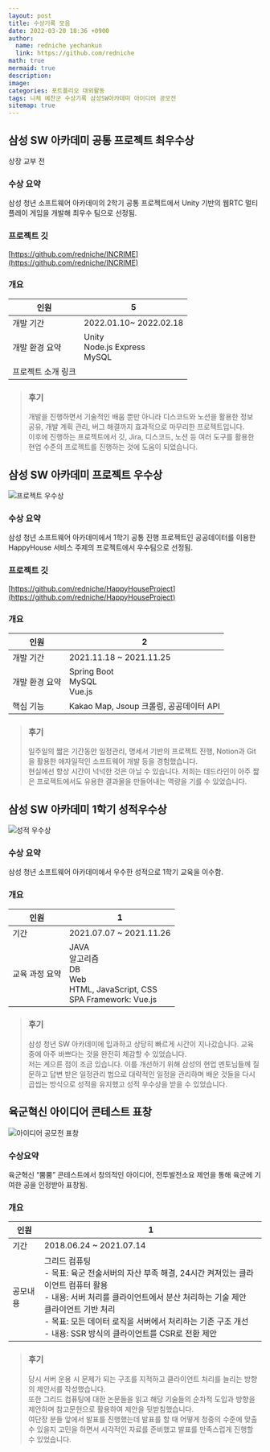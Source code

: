 ```yaml
---
layout: post
title: 수상기록 모음
date: 2022-03-20 18:36 +0900
author:
  name: redniche yechankun
  link: https://github.com/redniche
math: true
mermaid: true
description:
image:
categories: 포트폴리오 대외활동
tags: 니체 예찬군 수상기록 삼성SW아카데미 아이디어 공모전
sitemap: true
---
```


## 삼성 SW 아카데미 공통 프로젝트 최우수상

상장 교부 전

### 수상 요약

삼성 청년 소프트웨어 아카데미의 2학기 공통 프로젝트에서
Unity 기반의 웹RTC 멀티플레이 게임을 개발해 최우수 팀으로 선정됨.

### 프로젝트 깃

[https://github.com/redniche/INCRIME](https://github.com/redniche/INCRIME)

### 개요

| 인원               | 5                                   |
| ------------------ | ----------------------------------- |
| 개발 기간          | 2022.01.10~ 2022.02.18              |
| 개발 환경 요약     | Unity<br/>Node.js Express<br/>MySQL |
| 프로젝트 소개 링크 |                                     |

> ### 후기
>
> 개발을 진행하면서 기술적인 배움 뿐만 아니라 디스코드와 노션을 활용한 정보 공유, 개발 계획 관리, 버그 해결까지 효과적으로 마무리한 프로젝트입니다.  
> 이후에 진행하는 프로젝트에서 깃, Jira, 디스코드, 노션 등 여러 도구를 활용한 현업 수준의 프로젝트를 진행하는 것에 도움이 되었습니다.

## 삼성 SW 아카데미 프로젝트 우수상

![프로젝트 우수상](/assets/img/portfolio/outdoor/awards/1.png)

### 수상 요약

삼성 청년 소프트웨어 아카데미에서 1학기 공통 진행 프로젝트인
공공데이터를 이용한 HappyHouse 서비스 주제의 프로젝트에서 우수팀으로 선정됨.

### 프로젝트 깃

[https://github.com/redniche/HappyHouseProject](https://github.com/redniche/HappyHouseProject)

### 개요

| 인원           | 2                                       |
| -------------- | --------------------------------------- |
| 개발 기간      | 2021.11.18 ~ 2021.11.25                 |
| 개발 환경 요약 | Spring Boot<br/>MySQL<br/>Vue.js        |
| 핵심 기능      | Kakao Map, Jsoup 크롤링, 공공데이터 API |

> ### 후기
>
> 일주일의 짧은 기간동안 일정관리, 명세서 기반의 프로젝트 진행, Notion과 Git을 활용한 애자일적인 소프트웨어 개발 등을 경험했습니다.  
> 현실에선 항상 시간이 넉넉한 것은 아닐 수 있습니다. 저희는 데드라인이 아주 짧은 프로젝트에서도 유용한 결과물을 만들어내는 역량을 기를 수 있었습니다.

## 삼성 SW 아카데미 1학기 성적우수상

![성적 우수상](/assets/img/portfolio/outdoor/awards/2.png)

### 수상 요약

삼성 청년 소프트웨어 아카데미에서 우수한 성적으로 1학기 교육을 이수함.

### 개요

| 인원           | 1                                                                                       |
| -------------- | --------------------------------------------------------------------------------------- |
| 기간           | 2021.07.07 ~ 2021.11.26                                                                 |
| 교육 과정 요약 | JAVA<br/> 알고리즘<br/>DB<br/>Web<br/> HTML, JavaScript, CSS <br/>SPA Framework: Vue.js |

> ### 후기
>
> 삼성 청년 SW 아카데미에 입과하고 상당히 빠르게 시간이 지나갔습니다. 교육 중에 아주 바쁘다는 것을 완전히 체감할 수 있었습니다.  
> 저는 게으른 점이 조금 있습니다. 이를 개선하기 위해 삼성의 현업 멘토님들께 질문하고 답변 받은 일정관리 법으로 대략적인 일정을 관리하며 배운 것들을 다시 곱씹는 방식으로 성적을 유지했고 성적 우수상을 받을 수 있었습니다.

## 육군혁신 아이디어 콘테스트 표창

![아이디어 공모전 표창](/assets/img/portfolio/outdoor/awards/3.png)

### 수상요약

육군혁신 “뿜뿜” 콘테스트에서 창의적인 아이디어, 전투발전소요 제언을 통해 육군에 기여한 공을 인정받아 표창됨.

### 개요

| 인원     | 1                                                                                                                                                                                                                                                                                                             |
| -------- | ------------------------------------------------------------------------------------------------------------------------------------------------------------------------------------------------------------------------------------------------------------------------------------------------------------- |
| 기간     | 2018.06.24 ~ 2021.07.14                                                                                                                                                                                                                                                                                       |
| 공모내용 | 그리드 컴퓨팅 <br/>- 목표: 육군 전술서버의 자산 부족 해결, 24시간 켜져있는 클라이언트 컴퓨터 활용<br/>- 내용: 서버 처리를 클라이언트에서 분산 처리하는 기술 제안<br/>클라이언트 기반 처리<br/>- 목표: 모든 데이터 로직을 서버에서 처리하는 기존 구조 개선<br/>- 내용: SSR 방식의 클라이언트를 CSR로 전환 제안 |

> ### 후기
>
> 당시 서버 운용 시 문제가 되는 구조를 지적하고 클라이언트 처리를 늘리는 방향의 제안서를 작성했습니다.  
> 또한 그리드 컴퓨팅에 대한 논문들을 읽고 해당 기술들의 순차적 도입과 방향을 제안하며 참고문헌으로 활용하여 제안을 뒷받침했습니다.  
> 여단장 분들 앞에서 발표를 진행했는데 발표를 할 때 어떻게 청중의 수준에 맞출 수 있을지 고민을 하면서 시각적인 자료를 준비했고 발표를 만족스럽게 진행할 수 있었습니다.

